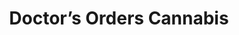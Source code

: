 ---
title: "Doctor’s Orders Cannabis"
url: /portland/doctors-orders-cannabis/
shop: medical supply
---
